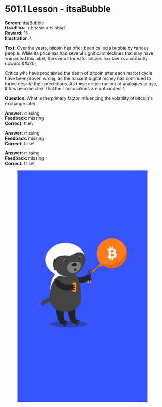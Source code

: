 # 501.1 Lesson - itsaBubble

**Screen:** itsaBubble\
**Headline:** Is bitcoin a bubble?\
**Reward:** 16\
**Illustration:** \

**Text:** Over the years, bitcoin has often been called a bubble by various people. While its price has had several significant declines that may have warranted this label, the overall trend for bitcoin has been consistently upward.&amp;#x20;

Critics who have proclaimed the death of bitcoin after each market cycle have been proven wrong, as the nascent digital money has continued to thrive despite their predictions. As these critics run out of analogies to use, it has become clear that their accusations are unfounded.
\

**Question:** What is the primary factor influencing the volatility of bitcoin&#x27;s exchange rate\

**Answer:** missing\
**Feedback:** missing\
**Correct:** true\

**Answer:** missing\
**Feedback:** missing\
**Correct:** false\

**Answer:** missing\
**Feedback:** missing\
**Correct:** false\


<figure><img src="../.gitbook/assets/501-01.png" alt=""><figcaption></figcaption></figure>

